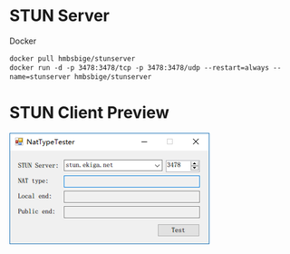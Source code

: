 # STUN Server
Docker
```
docker pull hmbsbige/stunserver
docker run -d -p 3478:3478/tcp -p 3478:3478/udp --restart=always --name=stunserver hmbsbige/stunserver
```

# STUN Client Preview
![](pic/1.png)